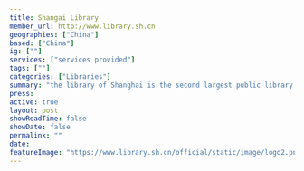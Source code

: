 ```yaml
---
title: Shangai Library
member_url: http://www.library.sh.cn
geographies: ["China"]
based: ["China"]
ig: [""] 
services: ["services provided"] 
tags: [""]
categories: ["Libraries"]
summary: "the library of Shanghai is the second largest public library in China."
press:
active: true
layout: post
showReadTime: false
showDate: false
permalink: ""
date: 
featureImage: "https://www.library.sh.cn/official/static/image/logo2.png"
---
```

